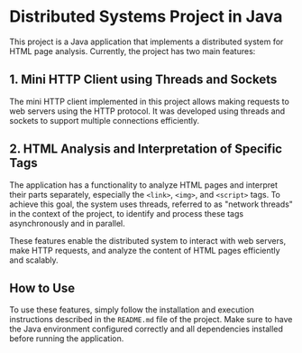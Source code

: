 # Distributed Systems Project in Java

This project is a Java application that implements a distributed system for HTML page analysis. Currently, the project has two main features:

## 1. Mini HTTP Client using Threads and Sockets

The mini HTTP client implemented in this project allows making requests to web servers using the HTTP protocol. It was developed using threads and sockets to support multiple connections efficiently.

## 2. HTML Analysis and Interpretation of Specific Tags

The application has a functionality to analyze HTML pages and interpret their parts separately, especially the `<link>`, `<img>`, and `<script>` tags. To achieve this goal, the system uses threads, referred to as "network threads" in the context of the project, to identify and process these tags asynchronously and in parallel.

These features enable the distributed system to interact with web servers, make HTTP requests, and analyze the content of HTML pages efficiently and scalably.

## How to Use

To use these features, simply follow the installation and execution instructions described in the `README.md` file of the project. Make sure to have the Java environment configured correctly and all dependencies installed before running the application.


